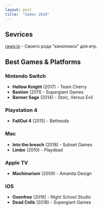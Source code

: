 ```yaml
---
layout: post
title:  "Games 2019"
---
```

## Sevrices
[rawg.io](https://rawg.io/@nagibator666/games) - Своего рода "кинопоиск" для игр.

## Best Games & Platforms

### Nintendo Switch

- **Hollow Knight** (2017) - Team Cherry
- **Bastion** (2011) - Supergiant Games
- **Banner Saga** (2014) - Stoic, Versus Evil


### Playstation 4

- **FallOut 4** (2015) - Bethesda


### Mac

- **Into the breach** (2018) - Subset Games
- **Limbo** (2010) - Playdead



### Apple TV

- **Machinarium** (2009) - Amanita Design

### iOS

- **Oxenfree** (2016) - Night School Studio
- **Dead Cells** (2018) - Supergiant Games

